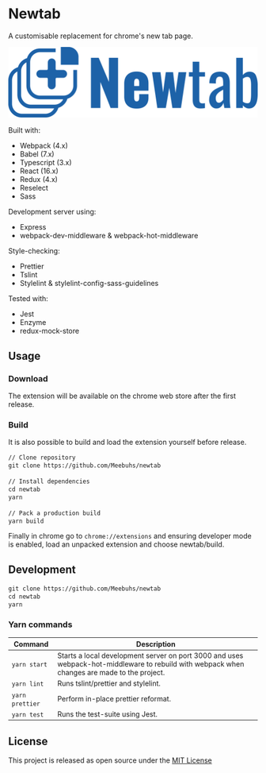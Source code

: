 # Newtab
A customisable replacement for chrome's new tab page.

![Newtab](docs/newtab-stack-horizontal.png)

Built with:

- Webpack (4.x)
- Babel (7.x)
- Typescript (3.x)
- React (16.x)
- Redux (4.x)
- Reselect
- Sass

Development server using:

- Express
- webpack-dev-middleware & webpack-hot-middleware

Style-checking:

- Prettier
- Tslint
- Stylelint & stylelint-config-sass-guidelines

Tested with:

- Jest
- Enzyme
- redux-mock-store

## Usage

### Download

The extension will be available on the chrome web store after the first release.

### Build

It is also possible to build and load the extension yourself before release.

```
// Clone repository
git clone https://github.com/Meebuhs/newtab

// Install dependencies
cd newtab
yarn

// Pack a production build
yarn build
```

Finally in chrome go to `chrome://extensions` and ensuring developer mode is enabled, load an unpacked extension and choose newtab/build.

## Development

```
git clone https://github.com/Meebuhs/newtab
cd newtab
yarn
```

### Yarn commands

| Command         | Description                                                                                                                                  |
| --------------- | -------------------------------------------------------------------------------------------------------------------------------------------- |
| `yarn start`    | Starts a local development server on port 3000 and uses webpack-hot-middleware to rebuild with webpack when changes are made to the project. |
| `yarn lint`     | Runs tslint/prettier and stylelint.                                                                                                          |
| `yarn prettier` | Perform in-place prettier reformat.                                                                                                          |
| `yarn test`     | Runs the test-suite using Jest.                                                                                                              |

## License

This project is released as open source under the [MIT License](https://opensource.org/licenses/MIT)
